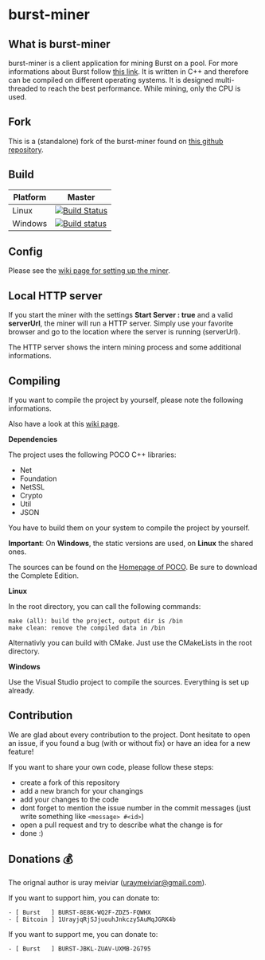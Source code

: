 burst-miner
===========

## What is burst-miner

burst-miner is a client application for mining Burst on a pool. For more informations about Burst follow [this link](https://www.burst-team.us/).
It is written in C++ and therefore can be compiled on different operating systems.
It is designed multi-threaded to reach the best performance. While mining, only the CPU is used.

## Fork

This is a (standalone) fork of the burst-miner found on [this github repository](https://github.com/uraymeiviar/burst-miner).

## Build

| Platform | Master |
| -------- | ------ |
|   Linux   | [![Build Status](https://travis-ci.org/Creepsky/creepMiner.svg?branch=master)](https://travis-ci.org/Creepsky/creepMiner) |
|   Windows   | [![Build status](https://ci.appveyor.com/api/projects/status/f78q7xbf4lh6q491/branch/master?svg=true)](https://ci.appveyor.com/project/Creepsky75522/creepMiner/branch/master) |

## Config

Please see the [wiki page for setting up the miner](https://github.com/Creepsky/creepMiner/wiki/Setting-up-the-miner).

## Local HTTP server

If you start the miner with the settings **Start Server : true** and a valid **serverUrl**, the miner will run a HTTP server.
Simply use your favorite browser and go to the location where the server is running (serverUrl).

The HTTP server shows the intern mining process and some additional informations.

## Compiling

If you want to compile the project by yourself, please note the following informations.

Also have a look at this [wiki page](https://github.com/Creepsky/creepMiner/wiki/Compilation-&-Installation).

**Dependencies**

The project uses the following POCO C++ libraries:
- Net
- Foundation
- NetSSL
- Crypto
- Util
- JSON

You have to build them on your system to compile the project by yourself.

**Important**: On **Windows**, the static versions are used, on **Linux** the shared ones.

The sources can be found on the [Homepage of POCO](https://pocoproject.org/download/index.html).
Be sure to download the Complete Edition.

**Linux**

In the root directory, you can call the following commands:

```
make (all): build the project, output dir is /bin
make clean: remove the compiled data in /bin
```

Alternativly you can build with CMake. Just use the CMakeLists in the root directory.

**Windows**

Use the Visual Studio project to compile the sources. Everything is set up already.

## Contribution

We are glad about every contribution to the project. Dont hesitate to open an issue, if you found a bug (with or without fix) or have an idea for a new feature!

If you want to share your own code, please follow these steps:
- create a fork of this repository
- add a new branch for your changings
- add your changes to the code
- dont forget to mention the issue number in the commit messages (just write something like ```<message> #<id>```)
- open a pull request and try to describe what the change is for
- done :)

## Donations :moneybag:

The orignal author is uray meiviar (uraymeiviar@gmail.com).

If you want to support him, you can donate to:

```
- [ Burst   ] BURST-8E8K-WQ2F-ZDZ5-FQWHX
- [ Bitcoin ] 1UrayjqRjSJjuouhJnkczy5AuMqJGRK4b
```

If you want to support me, you can donate to:

```
- [ Burst   ] BURST-JBKL-ZUAV-UXMB-2G795
```
